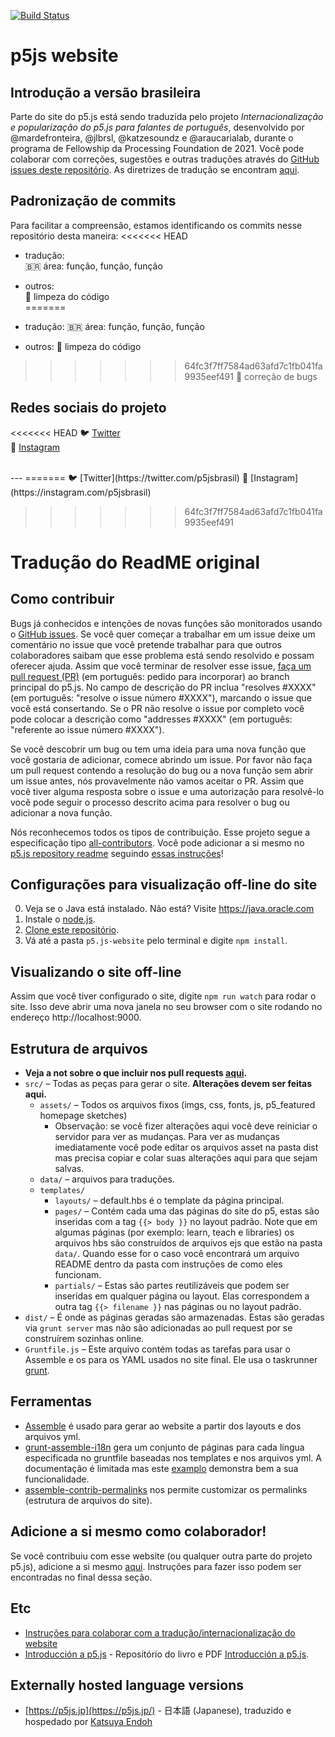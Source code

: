 [![Build Status](https://travis-ci.com/processing/p5.js-website.svg?branch=master)](https://travis-ci.com/processing/p5.js-website)

# p5js website

## Introdução a versão brasileira

Parte do site do p5.js está sendo traduzida pelo projeto *Internacionalização e popularização do p5.js para falantes de português*, desenvolvido por @mardefronteira, @jlbrsl, @katzesoundz e @araucarialab, durante o programa de Fellowship da Processing Foundation de 2021. Você pode colaborar com correções, sugestões e outras traduções através do [GitHub issues deste repositório](https://github.com/araucarialab/p5.js-website/issues). As diretrizes de tradução se encontram [aqui](https://github.com/araucarialab/p5.js-website/issues/1#issue-948080732).

## Padronização de commits

Para facilitar a compreensão, estamos identificando os commits nesse repositório desta maneira:
<<<<<<< HEAD
- tradução:<br>
🇧🇷 área: função, função, função

- outros:<br>
🚮 limpeza do código <br>
=======
- tradução:
🇧🇷 área: função, função, função

- outros:
🚮 limpeza do código
>>>>>>> 64fc3f7ff7584ad63afd7c1fb041fa9935eef491
🐛 correção de bugs

## Redes sociais do projeto

<<<<<<< HEAD
🐦 [Twitter](https://twitter.com/p5jsbrasil)<br>
📸 [Instagram](https://instagram.com/p5jsbrasil)

<br>
---
=======
🐦 [Twitter](https://twitter.com/p5jsbrasil)
📸 [Instagram](https://instagram.com/p5jsbrasil)


>>>>>>> 64fc3f7ff7584ad63afd7c1fb041fa9935eef491
# Tradução do ReadME original

## Como contribuir

Bugs já conhecidos e intenções de novas funções são monitorados usando o [GitHub issues](https://github.com/processing/p5.js-website/issues). Se você quer começar a trabalhar em um issue deixe um comentário no issue que você pretende trabalhar para que outros colaboradores saibam que esse problema está sendo resolvido e possam oferecer ajuda. Assim que você terminar de resolver esse issue, [faça um pull request (PR)](https://github.com/processing/p5.js/blob/main/contributor_docs/preparing_a_pull_request.md) (em português: pedido para incorporar) ao branch principal do p5.js. No campo de descrição do PR inclua "resolves #XXXX" (em português: "resolve o issue número #XXXX"), marcando o issue que você está consertando. Se o PR não resolve o issue por completo você pode colocar a descrição como "addresses #XXXX" (em português: "referente ao issue número #XXXX").

Se você descobrir um bug ou tem uma ideia para uma nova função que você gostaria de adicionar, comece abrindo um issue. Por favor não faça um pull request contendo a resolução do bug ou a nova função sem abrir um issue antes, nós provavelmente não vamos aceitar o PR. Assim que você tiver alguma resposta sobre o issue e uma autorização para resolvê-lo você pode seguir o processo descrito acima para resolver o bug ou adicionar a nova função.

Nós reconhecemos todos os tipos de contribuição. Esse projeto segue a especificação tipo [all-contributors](https://github.com/kentcdodds/all-contributors). Você pode adicionar a si mesmo no [p5.js repository readme](https://github.com/processing/p5.js/blob/main/README.md#contributors) seguindo [essas instruções](https://github.com/processing/p5.js/issues/2309)!


## Configurações para visualização off-line do site

0. Veja se o Java está instalado. Não está? Visite https://java.oracle.com
1. Instale o [node.js](https://nodejs.org/en/download/).
2. [Clone este repositório](https://help.github.com/articles/cloning-a-repository/).
3. Vá até a pasta `p5.js-website` pelo terminal e digite `npm install`.

## Visualizando o site off-line

Assim que você tiver configurado o site, digite `npm run watch` para rodar o site. Isso deve abrir uma nova janela no seu browser com o site rodando no endereço http://localhost:9000.

## Estrutura de arquivos

* __Veja a not sobre o que incluir nos pull requests [aqui](https://github.com/processing/p5.js/blob/main/contributor_docs/preparing_a_pull_request.md).__
* `src/` – Todas as peças para gerar o site. __Alterações devem ser feitas aqui.__
  * `assets/` – Todos os arquivos fixos (imgs, css, fonts, js, p5_featured homepage sketches)
    * Observação: se você fizer alterações aqui você deve reiniciar o servidor para ver as mudanças. Para ver as mudanças imediatamente você pode editar os arquivos asset na pasta dist mas precisa copiar e colar suas alterações aqui para que sejam salvas.
  * `data/` – arquivos para traduções.
  * `templates/`
    * `layouts/` – default.hbs é o template da página principal.
    * `pages/` – Contém cada uma das páginas do site do p5, estas são inseridas com a tag `{{> body }}` no layout padrão. Note que em algumas páginas (por exemplo: learn, teach e libraries) os arquivos hbs são construídos de arquivos ejs que estão na pasta `data/`. Quando esse for o caso você encontrará um arquivo README dentro da pasta com instruções de como eles funcionam.
    * `partials/` – Estas são partes reutilizáveis que podem ser inseridas em qualquer página ou layout. Elas correspondem a outra tag `{{> filename }}` nas páginas ou no layout padrão.
* `dist/` – É onde as páginas geradas são armazenadas. Estas são geradas via `grunt server` mas não são adicionadas ao pull request por se construírem sozinhas online.
* `Gruntfile.js` – Este arquivo contém todas as tarefas para usar o Assemble e os para os YAML usados no site final. Ele usa o taskrunner [grunt](http://gruntjs.com/).

## Ferramentas

* [Assemble](http://assemble.io/) é usado para gerar ao website a partir dos layouts e dos arquivos yml.
* [grunt-assemble-i18n](https://github.com/assemble/grunt-assemble-i18n) gera um conjunto de páginas para cada língua especificada no gruntfile baseadas nos templates e nos arquivos yml. A documentação é limitada mas este [examplo](https://github.com/LaurentGoderre/i18n-demo) demonstra bem a sua funcionalidade.
* [assemble-contrib-permalinks](https://github.com/assemble/assemble-permalinks) nos permite customizar os permalinks (estrutura de arquivos do site).

## Adicione a si mesmo como colaborador!

Se você contribuiu com esse website (ou qualquer outra parte do projeto p5.js), adicione a si mesmo [aqui](https://github.com/processing/p5.js#contributors). Instruções para fazer isso podem ser encontradas no final dessa seção.

## Etc
* [Instruções para colaborar com a tradução/internacionalização do website](https://github.com/processing/p5.js-website/blob/main/contributor_docs/i18n_contribution.md)
* [Introducción a p5.js](https://github.com/processing/p5.js-getting-started-es) - Repositório do livro e PDF [Introducción a p5.js](http://p5js.org/books/).

## Externally hosted language versions
* [https://p5js.jp](https://p5js.jp/) - 日本語 (Japanese), traduzido e hospedado por [Katsuya Endoh](https://enkatsu.org/)
